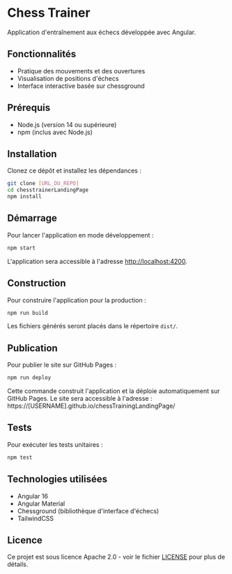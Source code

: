 # Chess Trainer

Application d'entraînement aux échecs développée avec Angular.

## Fonctionnalités

- Pratique des mouvements et des ouvertures
- Visualisation de positions d'échecs
- Interface interactive basée sur chessground

## Prérequis

- Node.js (version 14 ou supérieure)
- npm (inclus avec Node.js)

## Installation

Clonez ce dépôt et installez les dépendances :

```bash
git clone [URL_DU_REPO]
cd chesstrainerLandingPage
npm install
```

## Démarrage

Pour lancer l'application en mode développement :

```bash
npm start
```

L'application sera accessible à l'adresse [http://localhost:4200](http://localhost:4200).

## Construction

Pour construire l'application pour la production :

```bash
npm run build
```

Les fichiers générés seront placés dans le répertoire `dist/`.

## Publication

Pour publier le site sur GitHub Pages :

```bash
npm run deploy
```

Cette commande construit l'application et la déploie automatiquement sur GitHub Pages. 
Le site sera accessible à l'adresse : https://[USERNAME].github.io/chessTrainingLandingPage/

## Tests

Pour exécuter les tests unitaires :

```bash
npm test
```

## Technologies utilisées

- Angular 16
- Angular Material
- Chessground (bibliothèque d'interface d'échecs)
- TailwindCSS

## Licence

Ce projet est sous licence Apache 2.0 - voir le fichier [LICENSE](LICENSE) pour plus de détails. 